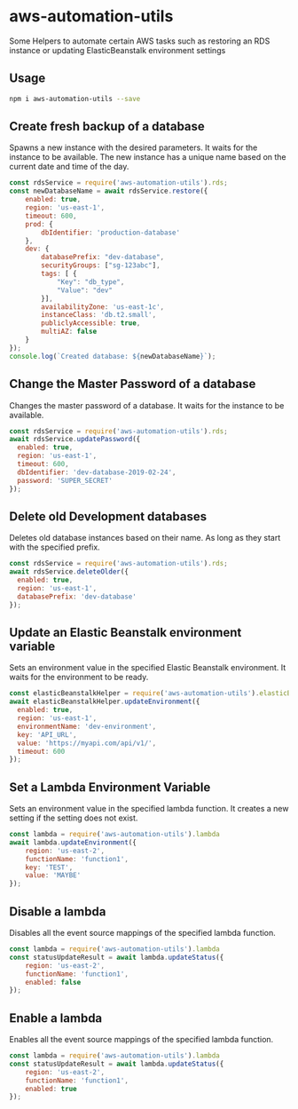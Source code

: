 # aws-automation-utils  
Some Helpers to automate certain AWS tasks such as restoring an RDS instance or updating ElasticBeanstalk environment settings

## Usage  

```bash
npm i aws-automation-utils --save
```

## Create fresh backup of a database  

Spawns a new instance with the desired parameters. It waits for the instance to be available. The new instance has a unique name based on the current date and time of the day.  

```js
const rdsService = require('aws-automation-utils').rds;
const newDatabaseName = await rdsService.restore({
    enabled: true,
    region: 'us-east-1',
    timeout: 600,
    prod: {
        dbIdentifier: 'production-database'
    },
    dev: {
        databasePrefix: "dev-database",
        securityGroups: ["sg-123abc"],
        tags: [ {
            "Key": "db_type",
            "Value": "dev"
        }],
        availabilityZone: 'us-east-1c',
        instanceClass: 'db.t2.small',
        publiclyAccessible: true,
        multiAZ: false
    }
});
console.log(`Created database: ${newDatabaseName}`);
```

## Change the Master Password of a database  

Changes the master password of a database. It waits for the instance to be available.  

```js
const rdsService = require('aws-automation-utils').rds;
await rdsService.updatePassword({
  enabled: true,
  region: 'us-east-1',
  timeout: 600,
  dbIdentifier: 'dev-database-2019-02-24',
  password: 'SUPER_SECRET'
});
```

## Delete old Development databases  

Deletes old database instances based on their name. As long as they start with the specified prefix.  

```js
const rdsService = require('aws-automation-utils').rds;
await rdsService.deleteOlder({
  enabled: true,
  region: 'us-east-1',
  databasePrefix: 'dev-database'
});
```

## Update an Elastic Beanstalk environment variable  

Sets an environment value in the specified Elastic Beanstalk environment. It waits for the environment to be ready.  

```js
const elasticBeanstalkHelper = require('aws-automation-utils').elasticBeanstalk;
await elasticBeanstalkHelper.updateEnvironment({
  enabled: true,
  region: 'us-east-1',
  environmentName: 'dev-environment',
  key: 'API_URL',
  value: 'https://myapi.com/api/v1/',
  timeout: 600
});
```

## Set a Lambda Environment Variable  

Sets an environment value in the specified lambda function. It creates a new setting if the setting does not exist.  

```js
const lambda = require('aws-automation-utils').lambda
await lambda.updateEnvironment({
    region: 'us-east-2',
    functionName: 'function1',
    key: 'TEST',
    value: 'MAYBE'
});
```

## Disable a lambda  

Disables all the event source mappings of the specified lambda function.  

```js
const lambda = require('aws-automation-utils').lambda
const statusUpdateResult = await lambda.updateStatus({
    region: 'us-east-2',
    functionName: 'function1',
    enabled: false
});
```

## Enable a lambda  

Enables all the event source mappings of the specified lambda function.  

```js
const lambda = require('aws-automation-utils').lambda
const statusUpdateResult = await lambda.updateStatus({
    region: 'us-east-2',
    functionName: 'function1',
    enabled: true
});
```
